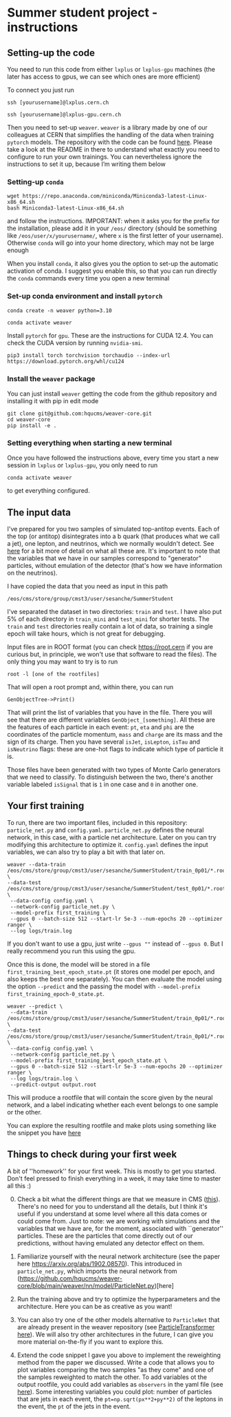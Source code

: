 # Summer student project - instructions

## Setting-up the code 

You need to run this code from either `lxplus` or `lxplus-gpu` machines (the later has access to gpus, we can see which ones are more efficient)

To connect you just run 

``` 
ssh [yourusername]@lxplus.cern.ch
```

``` 
ssh [yourusername]@lxplus-gpu.cern.ch
```

Then you need to set-up `weaver`. `weaver` is a library made by one of our colleagues at CERN that simplifies the handling of the data when training `pytorch` models. The repository with the code can be found [here](https://github.com/hqucms/weaver-core). Please take a look at the README in there to understand what exactly you need to configure to run your own trainings. You can nevertheless ignore the instructions to set it up, because I’m writing them below

### Setting-up `conda`

```
wget https://repo.anaconda.com/miniconda/Miniconda3-latest-Linux-x86_64.sh
bash Miniconda3-latest-Linux-x86_64.sh
```

and follow the instructions. IMPORTANT: when it asks you for the prefix for the installation, please add it in your `/eos/` directory (should be something like `/eos/user/x/yourusername/`, where `x` is the first letter of your username). Otherwise `conda` will go into your home directory, which may not be large enough 


When you install `conda`, it also gives you the option to set-up the automatic activation of conda. I suggest you enable this, so that you can run directly the `conda` commands every time you open a new terminal

### Set-up conda environment and install `pytorch`

```
conda create -n weaver python=3.10 

conda activate weaver
```

Install `pytorch` for `gpu`. These are the instructions for CUDA 12.4. You can check the CUDA version by running `nvidia-smi`. 
```
pip3 install torch torchvision torchaudio --index-url https://download.pytorch.org/whl/cu124
```

### Install the `weaver` package

You can just install `weaver` getting the code from the github repository and installing it with pip in edit mode 

```
git clone git@github.com:hqucms/weaver-core.git
cd weaver-core
pip install -e .
```


### Setting everything when starting a new terminal

Once you have followed the instructions above, every time you start a new session in `lxplus` or `lxplus-gpu`, you only need to run 

```
conda activate weaver
```

to get everything configured. 


## The input data 

I've prepared for you two samples of simulated top-antitop events. Each of the top (or antitop) disintegrates into a b quark (that produces what we call a jet), one lepton, and neutrinos, which we normally wouldn't detect. See [here](https://cms-opendata-workshop.github.io/workshop2024-lesson-physics-objects/01-introduction.html#overview) for a bit more of detail on what all these are. It's important to note that the variables that we have in our samples correspond to "generator" particles, without emulation of the detector (that's how we have information on the neutrinos).

I have copied the data that you need as input in this path 

```
/eos/cms/store/group/cmst3/user/sesanche/SummerStudent
```

I've separated the dataset in two directories: `train` and `test`. I have also put 5\% of each directory in `train_mini` and `test_mini` for shorter tests. The `train` and `test` directories really contain a lot of data, so training a single epoch will take hours, which is not great for debugging.

Input files are in ROOT format (you can check https://root.cern if you are curious but, in principle, we won't use that software to read the files). The only thing you may want to try is to run 

```
root -l [one of the rootfiles]
```

That will open a root prompt and, within there, you can run 
```
GenObjectTree->Print()
```

That will print the list of variables that you have in the file. There you will see that there are different variables `GenObject_[something]`. All these are the features of each particle in each event: `pt`, `eta` and `phi` are the coordinates of the particle momentum, `mass` and `charge` are its mass and the sign of its charge. Then you have several `isJet`, `isLepton`, `isTau` and  `isNeutrino` flags: these are one-hot flags to indicate which type of particle it is. 


Those files have been generated with two types of Monte Carlo generators that we need to classify. To distinguish between the two, there's another variable labeled `isSignal` that is `1` in one case and `0` in another one. 


## Your first training

To run, there are two important files, included in this repository:  `particle_net.py` and `config.yaml`. `particle_net.py` defines the neural network, in this case, with a particle net architecture. Later on you can try modifying this architecture to optimize it. `config.yaml` defines the input variables, we can also try to play a bit with that later on. 



```
weaver --data-train /eos/cms/store/group/cmst3/user/sesanche/SummerStudent/train_0p01/*.root \
--data-test /eos/cms/store/group/cmst3/user/sesanche/SummerStudent/test_0p01/*.root \
 --data-config config.yaml \
 --network-config particle_net.py \
 --model-prefix first_training \
 --gpus 0 --batch-size 512 --start-lr 5e-3 --num-epochs 20 --optimizer ranger \
 --log logs/train.log
```

If you don't want to use a gpu, just write `--gpus ""` instead of `--gpus 0`. But I really recommend you run this using the gpu. 

Once this is done, the model will be stored in a file `first_training_best_epoch_state.pt` (it stores one model per epoch, and also keeps the best one separately). You can then evaluate the model using the option `--predict` and the passing the model with `--model-prefix first_training_epoch-0_state.pt`. 

```
weaver --predict \
 --data-train /eos/cms/store/group/cmst3/user/sesanche/SummerStudent/train_0p01/*.root \
--data-test /eos/cms/store/group/cmst3/user/sesanche/SummerStudent/train_0p01/*.root \
 --data-config config.yaml \
 --network-config particle_net.py \
 --model-prefix first_training_best_epoch_state.pt \
 --gpus 0 --batch-size 512 --start-lr 5e-3 --num-epochs 20 --optimizer ranger \
 --log logs/train.log \
 --predict-output output.root 
```


This will produce a rootfile that will contain the score given by the neural network, and a label indicating whether each event belongs to one sample or the other. 

You can explore the resulting rootfile and make plots using something like the snippet you have [here](plot_simple.py)

## Things to check during your first week

A bit of ''homework'' for your first week. This is mostly to get you started. Don't feel pressed to finish everything in a week, it may take time to master all this :)   

0) Check a bit what the different things are that we measure in CMS ([this](https://cms-opendata-workshop.github.io/workshop2024-lesson-physics-objects/01-introduction.html#overview)). There's no need for you to understand all the details, but I think it's useful if you understand at some level where all this data comes or could come from. Just to note: we are working with simulations and the variables that we have are, for the moment, associated with ``generator'' particles. These are the particles that come directly out of our predictions, without having emulated any detector effect on them.

1) Familiarize yourself with the neural network architecture (see the paper here https://arxiv.org/abs/1902.08570). This introduced in `particle_net.py`, which imports the neural network from (https://github.com/hqucms/weaver-core/blob/main/weaver/nn/model/ParticleNet.py)[here]

2) Run the training above and try to optimize the hyperparameters and the architecture. Here you can be as creative as you want!

3) You can also try one of the other models alternative to `ParticleNet` that are already present in the weaver repository (see [ParticleTransformer here](https://github.com/hqucms/weaver-core/blob/main/weaver/nn/model/ParticleTransformer.py)). We will also try other architectures in the future, I can give you more material on-the-fly if you want to explore this. 

4) Extend the code snippet I gave you above to implement the reweighting method from the paper we discussed. Write a code that allows you to plot variables comparing the two samples "as they come" and one of the samples reweighted to match the other. To add variables ot the output rootfile, you could add variables as `observers` in the yaml file (see [here](https://github.com/jet-universe/particle_transformer/blob/29ef32b5020c11d0d22fba01f37a740a72cbbb4d/data/JetClass/JetClass_full.yaml#L83-L94)). Some interesting variables you could plot: number of particles that are jets in each event, the `pt=np.sqrt(px**2+py**2)` of the leptons in the event, the `pt` of the jets in the event. 
